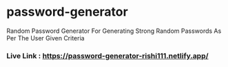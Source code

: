 # password-generator
Random Password Generator For Generating Strong Random Passwords As Per The User Given Criteria

### Live Link : https://password-generator-rishi111.netlify.app/
